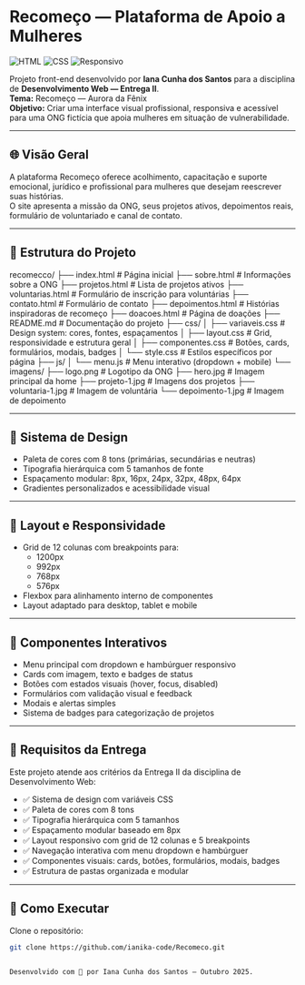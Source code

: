# Recomeço — Plataforma de Apoio a Mulheres

![HTML](https://img.shields.io/badge/HTML5-%23E34F26.svg?style=flat&logo=html5&logoColor=white)
![CSS](https://img.shields.io/badge/CSS3-%231572B6.svg?style=flat&logo=css3&logoColor=white)
![Responsivo](https://img.shields.io/badge/Responsivo-✔️-green)

Projeto front-end desenvolvido por **Iana Cunha dos Santos** para a disciplina de **Desenvolvimento Web — Entrega II**.  
**Tema:** Recomeço — Aurora da Fênix  
**Objetivo:** Criar uma interface visual profissional, responsiva e acessível para uma ONG fictícia que apoia mulheres em situação de vulnerabilidade.

---

## 🌐 Visão Geral

A plataforma Recomeço oferece acolhimento, capacitação e suporte emocional, jurídico e profissional para mulheres que desejam reescrever suas histórias.  
O site apresenta a missão da ONG, seus projetos ativos, depoimentos reais, formulário de voluntariado e canal de contato.

---

## 🧩 Estrutura do Projeto
recomecco/ ├── index.html              # Página inicial ├── sobre.html              # Informações sobre a ONG ├── projetos.html           # Lista de projetos ativos ├── voluntarias.html        # Formulário de inscrição para voluntárias ├── contato.html            # Formulário de contato ├── depoimentos.html        # Histórias inspiradoras de recomeço ├── doacoes.html            # Página de doações ├── README.md               # Documentação do projeto ├── css/ │   ├── variaveis.css       # Design system: cores, fontes, espaçamentos │   ├── layout.css          # Grid, responsividade e estrutura geral │   ├── componentes.css     # Botões, cards, formulários, modais, badges │   └── style.css           # Estilos específicos por página ├── js/ │   └── menu.js             # Menu interativo (dropdown + mobile) └── imagens/ ├── logo.png            # Logotipo da ONG ├── hero.jpg            # Imagem principal da home ├── projeto-1.jpg       # Imagens dos projetos ├── voluntaria-1.jpg    # Imagem de voluntária └── depoimento-1.jpg    # Imagem de depoimento

---

## 🎨 Sistema de Design

- Paleta de cores com 8 tons (primárias, secundárias e neutras)
- Tipografia hierárquica com 5 tamanhos de fonte
- Espaçamento modular: 8px, 16px, 24px, 32px, 48px, 64px
- Gradientes personalizados e acessibilidade visual

---

## 📐 Layout e Responsividade

- Grid de 12 colunas com breakpoints para:
  - 1200px
  - 992px
  - 768px
  - 576px
- Flexbox para alinhamento interno de componentes
- Layout adaptado para desktop, tablet e mobile

---

## 🧠 Componentes Interativos

- Menu principal com dropdown e hambúrguer responsivo
- Cards com imagem, texto e badges de status
- Botões com estados visuais (hover, focus, disabled)
- Formulários com validação visual e feedback
- Modais e alertas simples
- Sistema de badges para categorização de projetos

---

## 📁 Requisitos da Entrega

Este projeto atende aos critérios da Entrega II da disciplina de Desenvolvimento Web:

- ✅ Sistema de design com variáveis CSS
- ✅ Paleta de cores com 8 tons
- ✅ Tipografia hierárquica com 5 tamanhos
- ✅ Espaçamento modular baseado em 8px
- ✅ Layout responsivo com grid de 12 colunas e 5 breakpoints
- ✅ Navegação interativa com menu dropdown e hambúrguer
- ✅ Componentes visuais: cards, botões, formulários, modais, badges
- ✅ Estrutura de pastas organizada e modular

---

## 🚀 Como Executar

Clone o repositório:

```bash
git clone https://github.com/ianika-code/Recomeco.git


Desenvolvido com 💜 por Iana Cunha dos Santos — Outubro 2025.